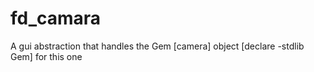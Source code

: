 # fd_camara 



 

 

A gui abstraction that handles the Gem [camera] object
[declare -stdlib Gem] for this one


 
